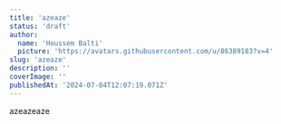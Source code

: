 ```yaml
---
title: 'azeaze'
status: 'draft'
author:
  name: 'Houssem Balti'
  picture: 'https://avatars.githubusercontent.com/u/86389183?v=4'
slug: 'azeaze'
description: ''
coverImage: ''
publishedAt: '2024-07-04T12:07:19.071Z'
---
```


azeazeaze